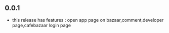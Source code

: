 ## 0.0.1

* this release has features : open app page on bazaar,comment,developer page,cafebazaar login page
